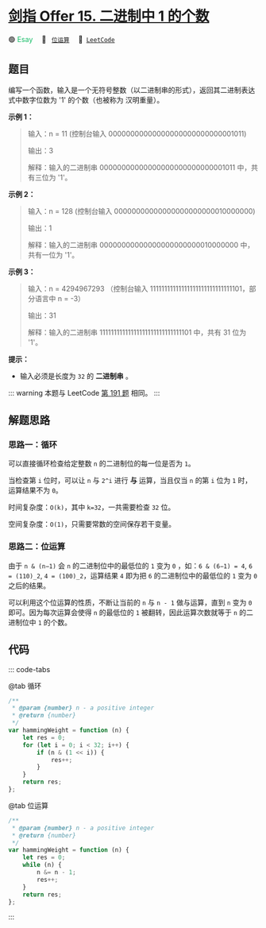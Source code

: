 # [剑指 Offer 15. 二进制中 1 的个数](https://leetcode.cn/problems/er-jin-zhi-zhong-1de-ge-shu-lcof/)

🟢 <font color=#15bd66>Esay</font>&emsp; 🔖&ensp; [`位运算`](/leetcode/outline/tag/bit-manipulation.md)&emsp; 🔗&ensp;[`LeetCode`](https://leetcode.cn/problems/er-jin-zhi-zhong-1de-ge-shu-lcof/)

## 题目

编写一个函数，输入是一个无符号整数（以二进制串的形式），返回其二进制表达式中数字位数为 '1' 的个数（也被称为 汉明重量）。

**示例 1：**

> 输入：n = 11 (控制台输入 00000000000000000000000000001011)
>
> 输出：3
>
> 解释：输入的二进制串 00000000000000000000000000001011 中，共有三位为 '1'。

**示例 2：**

> 输入：n = 128 (控制台输入 00000000000000000000000010000000)
>
> 输出：1
>
> 解释：输入的二进制串 00000000000000000000000010000000 中，共有一位为 '1'。

**示例 3：**

> 输入：n = 4294967293 （控制台输入 11111111111111111111111111111101，部分语言中 n = -3）
>
> 输出：31
>
> 解释：输入的二进制串 11111111111111111111111111111101 中，共有 31 位为 '1'。

**提示：**

- 输入必须是长度为 `32` 的 **二进制串** 。

::: warning
本题与 LeetCode [第 191 题](./0191.md) 相同。
:::

## 解题思路

### 思路一：循环

可以直接循环检查给定整数 `n` 的二进制位的每一位是否为 `1`。

当检查第 `i` 位时，可以让 `n` 与 `2^i` 进行 **与** 运算，当且仅当 `n` 的第 `i` 位为 `1` 时，运算结果不为 `0`。

时间复杂度：`O(k)`，其中 `k=32`，一共需要检查 `32` 位。

空间复杂度：`O(1)`，只需要常数的空间保存若干变量。

### 思路二：位运算

由于 `n & (n−1)` 会 `n` 的二进制位中的最低位的 `1` 变为 `0` ，如：`6 & (6−1) = 4`, `6 = (110)_2`, `4 = (100)_2`，运算结果 `4` 即为把 `6` 的二进制位中的最低位的 `1` 变为 `0` 之后的结果。

可以利用这个位运算的性质，不断让当前的 `n` 与 `n - 1` 做与运算，直到 `n` 变为 `0` 即可。因为每次运算会使得 `n` 的最低位的 `1` 被翻转，因此运算次数就等于 `n` 的二进制位中 `1` 的个数。

## 代码

::: code-tabs

@tab 循环

```javascript
/**
 * @param {number} n - a positive integer
 * @return {number}
 */
var hammingWeight = function (n) {
	let res = 0;
	for (let i = 0; i < 32; i++) {
		if (n & (1 << i)) {
			res++;
		}
	}
	return res;
};
```

@tab 位运算

```javascript
/**
 * @param {number} n - a positive integer
 * @return {number}
 */
var hammingWeight = function (n) {
	let res = 0;
	while (n) {
		n &= n - 1;
		res++;
	}
	return res;
};
```

:::
